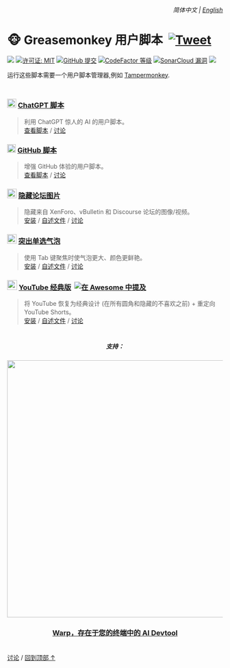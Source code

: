 <div align="right">
    <h6>
        <picture>
            <source type="image/svg+xml" media="(prefers-color-scheme: dark)" srcset="https://cdn.jsdelivr.net/gh/adamlui/userscripts/assets/images/icons/earth/white/icon32.svg">
            <img height=14 src="https://cdn.jsdelivr.net/gh/adamlui/userscripts/assets/images/icons/earth/black/icon32.svg">
        </picture>
        &nbsp;简体中文 |
        <a href="../../#readme">English</a>
    </h6>
</div>

# 🐵 Greasemonkey 用户脚本 &nbsp;[![Tweet](https://img.shields.io/twitter/url/http/shields.io.svg?style=social)](https://twitter.com/intent/tweet?text=刚刚找到这些史诗般的用户脚本！&url=https://github.com/adamlui/userscripts&hashtags=greasemonkey,userscripts,javascript)

![](https://img.shields.io/badge/用户-200,000+-af68ff?logo=weightsandbiases&logoColor=white&labelColor=464646&style=for-the-badge)
[![许可证: MIT](https://img.shields.io/badge/许可证-MIT-orange.svg?logo=internetarchive&logoColor=white&labelColor=464646&style=for-the-badge)](LICENSE.md)
[![GitHub 提交](https://img.shields.io/github/commit-activity/m/adamlui/userscripts?label=提交&logo=github&logoColor=white&labelColor=464646&color=869da0&style=for-the-badge)](https://github.com/adamlui/userscripts/commits)
[![CodeFactor 等级](https://img.shields.io/codefactor/grade/github/adamlui/userscripts?label=代码质量&logo=codefactor&logoColor=white&labelColor=464646&color=b5fc7b&style=for-the-badge)](https://www.codefactor.io/repository/github/adamlui/userscripts)
[![SonarCloud 漏洞](https://img.shields.io/badge/dynamic/json?url=https%3A%2F%2Fsonarcloud.io%2Fapi%2Fmeasures%2Fcomponent%3Fcomponent%3Dadamlui_userscripts%26metricKeys%3Dvulnerabilities&query=%24.component.measures.0.value&style=for-the-badge&logo=sonarcloud&logoColor=white&labelColor=464646&label=Vulnerabilities&color=gold)](https://sonarcloud.io/component_measures?metric=new_vulnerabilities&id=adamlui_userscripts)
<img src="https://img.shields.io/badge/jsDelivr_请求-850,000+/month-7bb7fc.svg?logo=jsdelivr&logoColor=white&labelColor=464646&style=for-the-badge">

运行这些脚本需要一个用户脚本管理器,例如 [Tampermonkey](https://www.tampermonkey.net/).

<img height=10px width="100%" src="https://cdn.jsdelivr.net/gh/adamlui/userscripts/assets/images/separators/gradient-aqua.png">

### <picture><source media="(prefers-color-scheme: dark)" srcset="https://cdn.jsdelivr.net/gh/adamlui/userscripts/assets/images/icons/openai/white/icon32.png"><img width=21 src="https://cdn.jsdelivr.net/gh/adamlui/userscripts/assets/images/icons/openai/black/icon32.png"></picture> [ChatGPT 脚本](../../chatgpt)

> 利用 ChatGPT 惊人的 AI 的用户脚本。
<br>[查看脚本](../../chatgpt) /
[讨论](https://github.com/adamlui/userscripts/discussions)

### <img width=20 src="https://cdn.jsdelivr.net/gh/adamlui/userscripts/assets/images/icons/github/icon32.png"> [GitHub 脚本](../../github)

> 增强 GitHub 体验的用户脚本。
<br>[查看脚本](../../github) /
[讨论](https://github.com/adamlui/userscripts/discussions)

### <picture><source media="(prefers-color-scheme: dark)" srcset="https://cdn.jsdelivr.net/gh/adamlui/userscripts/hide-forum-images/assets/images/icons/private-eye/white/icon32.png"><img width=22 src="https://cdn.jsdelivr.net/gh/adamlui/userscripts/hide-forum-images/assets/images/icons/private-eye/black/icon32.png"></picture> [隐藏论坛图片](../../hide-forum-images)

> 隐藏来自 XenForo、vBulletin 和 Discourse 论坛的图像/视频。
<br>[安装](https://raw.githubusercontent.com/adamlui/userscripts/master/hide-forum-images/hide-forum-images.user.js) /
[自述文件](../../hide-forum-images/#readme) /
[讨论](https://github.com/adamlui/userscripts/discussions)

### <img width=22 src="https://cdn.jsdelivr.net/gh/adamlui/userscripts/highlight-radio-bubbles/assets/images/icons/radio-bubble/icon32.png"> [突出单选气泡](../../highlight-radio-bubbles)

> 使用 Tab 键聚焦时使气泡更大、颜色更鲜艳。
<br>[安装](https://raw.githubusercontent.com/adamlui/userscripts/master/highlight-radio-bubbles/highlight-radio-bubbles.user.js) /
[自述文件](../../highlight-radio-bubbles/#readme) /
[讨论](https://github.com/adamlui/userscripts/discussions)

### <img src="https://i.imgur.com/9vzrMBf.png" width=23> [YouTube 经典版](../../youtube-classic) &nbsp;<a href="https://github.com/awesome-scripts/awesome-userscripts#youtube"><img alt="在 Awesome 中提及" src="https://assets.ytclassic.com/images/badges/awesome/mentioned-in/rounded-badge.svg"></a>

> 将 YouTube 恢复为经典设计 (在所有圆角和隐藏的不喜欢之前) + 重定向 YouTube Shorts。
<br>[安装](https://gm.ytclassic.com) /
[自述文件](../../youtube-classic/#readme) /
[讨论](https://github.com/adamlui/userscripts/discussions)

<!-- WARP BANNER -->

<img height=6px width="100%" src="https://cdn.jsdelivr.net/gh/adamlui/userscripts/assets/images/separators/gradient-aqua.png">

<div id="warp" align="center">
    <h5>支持：</h5>
    <a href="https://www.warp.dev/chatgptjs" target="_blank">
        <img width="600" src="https://assets.chatgptjs.org/images/banners/warp/banner-1500x500.png?v=476e837">
    </a>
    <h3><a href="https://www.warp.dev/chatgptjs" target="_blank">
        Warp，存在于您的终端中的 AI Devtool</a></h3>
</div>

<!-- FOOTER -->

<img height=6px width="100%" src="https://cdn.jsdelivr.net/gh/adamlui/userscripts/assets/images/separators/gradient-aqua.png">

<a href="https://github.com/adamlui/userscripts/discussions">讨论</a> /
<a href="#简体中文--english">回到顶部 ↑</a>
